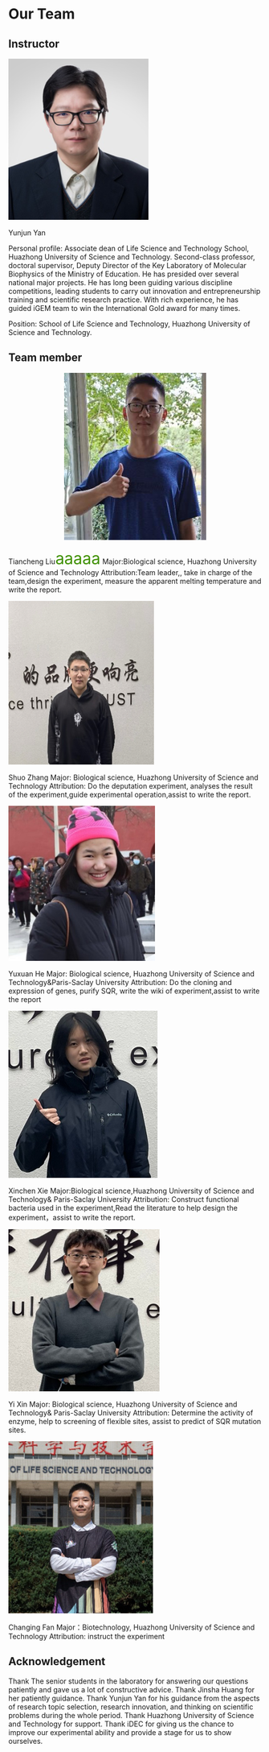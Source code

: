 # Our Team

## Instructor

![index_1](./img/team_1.png)

Yunjun Yan

Personal profile: Associate dean of Life Science and Technology School, Huazhong University of Science and Technology. Second-class professor, doctoral supervisor, Deputy Director of the Key Laboratory of Molecular Biophysics of the Ministry of Education. He has presided over several national major projects. He has long been guiding various discipline competitions, leading students to carry out innovation and entrepreneurship training and scientific research practice. With rich experience, he has guided iGEM team to win the International Gold award for many times.

Position: School of Life Science and Technology, Huazhong University of Science and Technology.

## Team member

<center><img src="../img/team_2.png"></center>

Tiancheng Liu<font size=6em color=409100>aaaaa</font>
Major:Biological science, Huazhong University of Science and Technology
Attribution:Team leader,, take in charge of the team,design the experiment, measure the apparent melting temperature and write the report.

![team_3](./img/team_3.png)

Shuo Zhang
Major: Biological science, Huazhong University of Science and Technology
Attribution: Do the deputation experiment, analyses the result of the experiment,guide experimental operation,assist to write the report.

![team_4](./img/team_4.png)

Yuxuan He
Major: Biological science, Huazhong University of Science and Technology&Paris-Saclay University
Attribution: Do the cloning and expression of genes, purify SQR, write the wiki of experiment,assist to write the report

![team_5](./img/team_5.png)

Xinchen Xie
Major:Biological science,Huazhong University of Science and Technology&
Paris-Saclay University
Attribution: Construct functional bacteria used in the experiment,Read the literature to help design the experiment，assist to write the report.

![team_6](./img/team_6.png)

Yi Xin
Major: Biological science, Huazhong University of Science and Technology&
Paris-Saclay University
Attribution: Determine the activity of enzyme, help to screening of flexible sites, assist to predict of SQR mutation sites.

![team_7](./img/team_7.png)

Changing Fan
Major：Biotechnology, Huazhong University of Science and Technology 
Attribution: instruct the experiment

## Acknowledgement

Thank The senior students in the laboratory for answering our questions patiently and gave us a lot of constructive advice.
Thank Jinsha Huang for her patiently guidance.
Thank Yunjun Yan for his guidance from the aspects of research topic selection, research innovation, and thinking on scientific problems during the whole period.
Thank Huazhong University of Science and Technology for support. 
Thank iDEC for giving us the chance to improve our experimental ability and provide a stage for us to show ourselves.